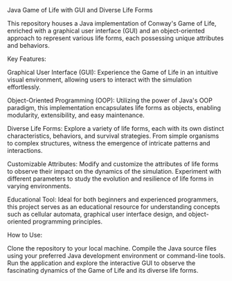 Java Game of Life with GUI and Diverse Life Forms

This repository houses a Java implementation of Conway's Game of Life, enriched with a graphical user interface (GUI) and an object-oriented approach to represent various life forms, each possessing unique attributes and behaviors.

Key Features:

Graphical User Interface (GUI): Experience the Game of Life in an intuitive visual environment, allowing users to interact with the simulation effortlessly.

Object-Oriented Programming (OOP): Utilizing the power of Java's OOP paradigm, this implementation encapsulates life forms as objects, enabling modularity, extensibility, and easy maintenance.

Diverse Life Forms: Explore a variety of life forms, each with its own distinct characteristics, behaviors, and survival strategies. From simple organisms to complex structures, witness the emergence of intricate patterns and interactions.

Customizable Attributes: Modify and customize the attributes of life forms to observe their impact on the dynamics of the simulation. Experiment with different parameters to study the evolution and resilience of life forms in varying environments.

Educational Tool: Ideal for both beginners and experienced programmers, this project serves as an educational resource for understanding concepts such as cellular automata, graphical user interface design, and object-oriented programming principles.

How to Use:

Clone the repository to your local machine.
Compile the Java source files using your preferred Java development environment or command-line tools.
Run the application and explore the interactive GUI to observe the fascinating dynamics of the Game of Life and its diverse life forms.
